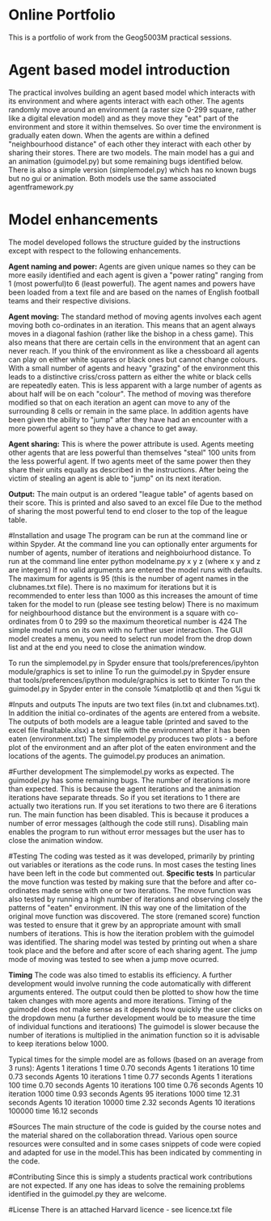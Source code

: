 # Online Portfolio
This is a portfolio of work from the Geog5003M practical sessions.

# Agent based model introduction

The practical involves building an agent based model which interacts with its environment and where agents interact with each other.
The agents randomly move around an environment (a raster size 0-299 square, rather like a digital elevation model) and as they move they "eat" part of the environment and store it within themselves.
So over time the environment is gradually eaten down. When the agents are within a defined "neighbourhood distance" of each other they interact with each other by sharing their stores.
There are two models. The main model has a gui and an animation (guimodel.py) but some remaining bugs identified below.
There is also a simple version (simplemodel.py) which has no known bugs but no gui or animation. Both models use the same associated agentframework.py  

# Model enhancements
The model developed follows the structure guided by the instructions except with respect to the following enhancements.

**Agent naming and power:** Agents are given unique names so they can be more easily identified and each agent is given a "power rating" ranging from 1 (most powerful)to 6 (least powerful).
The agent names and powers have been loaded from a text file and are based on the names of English football teams and their respective divisions. 

**Agent moving:** The standard method of moving agents involves each agent moving both co-ordinates in an iteration. This means that an agent always moves in a diagonal fashion (rather like the bishop in a chess game). This also means that there are certain cells in the environment that an agent can never reach. If you think of the environment as like a chessboard all agents can play on either white squares or black ones but cannot change colours. With a small number of agents and heavy "grazing" of the environment this leads to a distinctive criss/cross pattern as either the white or black cells are repeatedly eaten. This is less apparent with a large number of agents as about half will be on each "colour".
The method of moving was therefore modified so that on each iteration an agent can move to any of the surrounding 8 cells or remain in the same place. 
In addition agents have been given the ability to "jump" after they have had an encounter with a more powerful agent so they have a chance to get away.

**Agent sharing:** This is where the power attribute is used. Agents meeting other agents that are less powerful than themselves "steal" 100 units from the less powerful agent.
If two agents meet of the same power then they share their units equally as described in the instructions. After being the victim of stealing an agent is able to "jump" on its next iteration. 

**Output:** The main output is an ordered "league table" of agents based on their score. This is printed and also saved to an excel file 
Due to the method of sharing the most powerful tend to end closer to the top of the league table.

#Installation and usage
The program can be run at the command line or within Spyder. At the command line you can optionally enter arguments for number of agents, number of iterations and neighboiurhood distance.
To run at the command line enter python modelname.py x y z (where x y and z are integers)
If no valid arguments are entered the model runs with defaults.
The maximum for agents is 95 (this is the number of agent names in the clubnames.txt file).
There is no maximum for iterations but it is recommended to enter less than 1000 as this increases the amount of time taken for the model to run (please see testing below)
There is no maximum for neighbourhood distance but the environment is a square with co-ordinates from 0 to 299 so the maximum theoretical number is 424
The simple model runs on its own with no further user interaction.
The GUI model creates a menu, you need to select run model from the drop down list and at the end you need to close the animation window.

To run the simplemodel.py in Spyder ensure that tools/preferences/ipyhton module/graphics is set to inline
To run the guimodel.py in Spyder ensure that tools/preferences/ipython module/graphics is set to tkinter
To run the guimodel.py in Spyder enter in the console %matplotlib qt and then %gui tk

#Inputs and outputs
The inputs are two text files (in.txt and clubnames.txt). In addition the initial co-ordinates of the agents are entered from a website. 
The outputs of both models are a league table (printed and saved to the excel file finaltable.xlsx) a text file with the environment after it has been eaten (environment.txt)
The simplemodel.py produces two plots - a before plot of the environment and an after plot of the eaten environment and the locations of the agents.
The guimodel.py produces an animation.   

#Further development
The simplemodel.py works as expected.
The guimodel.py has some remaining bugs. The number of iterations is more than expected. This is because the agent iterations and the animation iterations have separate threads.
So if you set iterations to 1 there are actually two iterations run. If you set iterations to two there are 6 iterations run.
The main function has been disabled. This is because it produces a number of error messages (although the code still runs).
Disabling main enables the program to run without error messages but the user has to close the animation window.

#Testing
The coding was tested as it was developed, primarily by printing out variables or iterations as the code runs.
In most cases the testing lines have been left in the code but commented out. 
**Specific tests**
In particular the move function was tested by making sure that the before and after co-ordinates made sense with one or two iterations.
The move function was also tested by running a high number of iterations and observing closely the patterns of "eaten" environment. IN this way one of the limitation of the original move function was discovered.
The store (remaned score) function was tested to ensure that it grew by an appropriate amount with small numbers of iterations. This is how the iteration problem with the guimodel was identified.
The sharing model was tested by printing out when a share took place and the before and after score of each sharing agent.
The jump mode of moving was tested to see when a jump move ocurred.
  
**Timing**
The code was also timed to establis its efficiency. A further development would involve running the code automatically with different arguments entered.
The output could then be plotted to show how the time taken changes with more agents and more iterations.
Timing of the guimodel does not make sense as it depends how quickly the user clicks on the dropdown menu (a further development would be to measure the time of individual functions and iteratioons)
The guimodel is slower because the number of iterations is multiplied in the animation function so it is advisable to keep iterations below 1000.

Typical times for the simple model are as follows (based on an average from 3 runs):
Agents 1   iterations       1 time  0.70 seconds
Agents 1   iterations      10 time  0.73 seconds
Agents 10  iterations       1 time  0.77 seconds
Agents 1   iterations     100 time  0.70 seconds
Agents 10  iterations     100 time  0.76 seconds
Agents 10  iteration     1000 time  0.93 seconds
Agents 95  iterations    1000 time 12.31 seconds
Agents 10  iteration    10000 time  2.32 seconds
Agents 10  iterations  100000 time 16.12 seconds
  
#Sources
The main structure of the code is guided by the course notes and the material shared on the collaboration thread. 
Various open source resources were consulted and in some cases snippets of code were copied and adapted for use in the model.This has been indicated by commenting in the code. 

#Contributing
Since this is simply a students practical work contributions are not expected.
If any one has ideas to solve the remaining problems identified in the guimodel.py they are welcome.

#License
There is an attached Harvard licence - see licence.txt file
